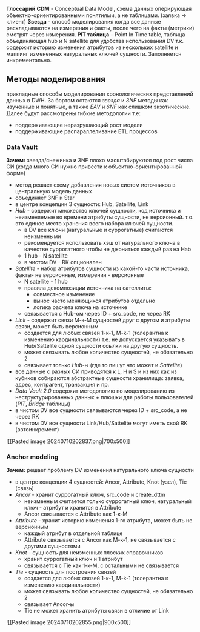 **Глоссарий**
**CDM** - Conceptual Data Model, схема данных оперирующая объектно-ориентированными понятиями, а не таблицами. (заявка -> клиент)
**Звезда** - способ моделирования когда все данные раскладываются на измерения и факты, после чего на факты (метрики) смотрят через измерения. 
**PIT таблица** - Point In Time table, таблица объединяющая hub и N satellite для удобства использования DV т.к. содержит историю изменения атрибутов из нескольких satellite и маппинг измененных натуральных ключей сущности. Заполняется инкрементально. 

## Методы моделирования
прикладные способы моделирования хронологических представлений данных в DWH.
За бортом остаются *звезда* и *3NF* методы как изученные и понятные, а также *EAV* и *6NF* как слишком экзотические. 
Далее будут рассмотрены гибкие методологии т.е:
* поддерживающие неразрушающий рост модели
* поддерживающие распараллеливание ETL процессов 

### Data Vault
**Зачем:** звезда/снежинка и 3NF плохо масштабируются под рост числа СИ (когда много СИ нужно привести к объектно-ориентированной форме)
* метод решает схему добавления новых систем источников в центральную модель данных
* объединяет 3NF и Star
* в центре концепции 3 сущности: Hub, Satellite, Link
* *Hub* - содержит множество ключей сущности, код источника и неизменяемые во времени атрибуты сущности, не версионный. т.о. это единое место хранения всего набора ключей сущности.
	* в DV все ключи (натуральные и суррогатные) считаются неизменными
	* рекомендуется использовать хэш от натурального ключа в качестве суррогатного чтобы не джониться каждый раз на Hab
	* 1 hub - N satellite
	* в чистом DV - RK опционален
* *Satellite* - набор атрибутов сущности из какой-то части источника, факты- не версионные, измерения - версионные
	* N satellite - 1 hub
	* правила декомпозиции источника на сателлиты:
		* совместное изменение
		* вынос часто меняющихся атрибутов отдельно
		* логика расчета ключа на источнике
	* связывается с Hub-ом через ID + src_code, не через RK
* *Link* - содержит связи М-к-М сущностей друг с другом и атрибуты связи, может быть версионным
	* создается для любых связей 1-к-1, M-k-1 (толерантна к изменению кардинальности) т.е. не допускается указывать в Hub/Sattelite одной сущности ссылки на другую сущность.
	* может связывать любое количество сущностей, не обязательно 2
	* связывает только *Hub*-ы (где то пишут что может и *Sattelite*)
* все данные с разных СИ приводятся к L, H и S и из них как из кубиков собираются абстрактные сущности хранилища: заявка, адрес, контрагент, транзакция и пр.
* *Data Vault 2.0* содержит методологию по моделированию из неструктурированных данных + плюшки для работы пользователей (*PIT*, *Bridge* таблицы)
* в чистом DV все сущности связываются через ID + src_code, а не через RK
*  в чистом DV все сущности Link/Hub/Sattelite могут иметь свой RK (автоинкремент)

![[Pasted image 20240710202837.png|700x500]]
### Anchor modeling
**Зачем:** решает проблему DV изменения натурального ключа сущности
* в центре концепции 4 сущностей: Ancor, Attribute,  Knot (узел), Tie (связь)
* *Ancor* - хранит суррогатный ключ, src_code и create_dttm
	* неизменным считается только суррогатный ключ, натуральный ключ - атрибут и хранится в Attribute
	* Ancor связывается с Attribute как 1-к-М
* *Attribute* - хранит историю изменения 1-го атрибута, может быть не версионным
	* каждый атрибут в отдельной таблице
	* Attribute связывается с Ancor как М-к-1, не связывается с другими сущностями
* *Knot* - сущность для неизменных плоских справочников
	* хранит суррогатный ключ и 1 атрибут
	* связывается с Tie как 1-к-М, с остальными не связывается
* *Tie* - сущность для построения связей
	* создается для любых связей 1-к-1, M-k-1 (толерантна к изменению кардинальности)
	*  может связывать любое количество сущностей, не обязательно 2
	* связывает Ancor-ы
	* Tie не может хранить атрибуты связи в отличие от Link

![[Pasted image 20240710202855.png|900x500]]